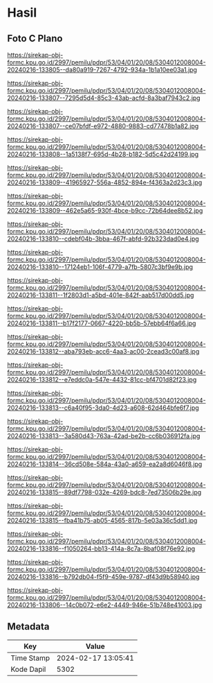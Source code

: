 # Hasil

## Foto C Plano

https://sirekap-obj-formc.kpu.go.id/2997/pemilu/pdpr/53/04/01/20/08/5304012008004-20240216-133805--da80a919-7267-4792-934a-1b1a10ee03a1.jpg

https://sirekap-obj-formc.kpu.go.id/2997/pemilu/pdpr/53/04/01/20/08/5304012008004-20240216-133807--7295d5d4-85c3-43ab-acfd-8a3baf7943c2.jpg

https://sirekap-obj-formc.kpu.go.id/2997/pemilu/pdpr/53/04/01/20/08/5304012008004-20240216-133807--ce07bfdf-e972-4880-9883-cd77478b1a82.jpg

https://sirekap-obj-formc.kpu.go.id/2997/pemilu/pdpr/53/04/01/20/08/5304012008004-20240216-133808--1a5138f7-695d-4b28-b182-5d5c42d24199.jpg

https://sirekap-obj-formc.kpu.go.id/2997/pemilu/pdpr/53/04/01/20/08/5304012008004-20240216-133809--41965927-556a-4852-894e-f4363a2d23c3.jpg

https://sirekap-obj-formc.kpu.go.id/2997/pemilu/pdpr/53/04/01/20/08/5304012008004-20240216-133809--462e5a65-930f-4bce-b9cc-72b64dee8b52.jpg

https://sirekap-obj-formc.kpu.go.id/2997/pemilu/pdpr/53/04/01/20/08/5304012008004-20240216-133810--cdebf04b-3bba-467f-abfd-92b323dad0e4.jpg

https://sirekap-obj-formc.kpu.go.id/2997/pemilu/pdpr/53/04/01/20/08/5304012008004-20240216-133810--17124eb1-106f-4779-a7fb-5807c3bf9e9b.jpg

https://sirekap-obj-formc.kpu.go.id/2997/pemilu/pdpr/53/04/01/20/08/5304012008004-20240216-133811--1f2803d1-a5bd-401e-842f-aab517d00dd5.jpg

https://sirekap-obj-formc.kpu.go.id/2997/pemilu/pdpr/53/04/01/20/08/5304012008004-20240216-133811--b17f2177-0667-4220-bb5b-57ebb64f6a66.jpg

https://sirekap-obj-formc.kpu.go.id/2997/pemilu/pdpr/53/04/01/20/08/5304012008004-20240216-133812--aba793eb-acc6-4aa3-ac00-2cead3c00af8.jpg

https://sirekap-obj-formc.kpu.go.id/2997/pemilu/pdpr/53/04/01/20/08/5304012008004-20240216-133812--e7eddc0a-547e-4432-81cc-bf4701d82f23.jpg

https://sirekap-obj-formc.kpu.go.id/2997/pemilu/pdpr/53/04/01/20/08/5304012008004-20240216-133813--c6a40f95-3da0-4d23-a608-62d464bfe6f7.jpg

https://sirekap-obj-formc.kpu.go.id/2997/pemilu/pdpr/53/04/01/20/08/5304012008004-20240216-133813--3a580d43-763a-42ad-be2b-cc6b036912fa.jpg

https://sirekap-obj-formc.kpu.go.id/2997/pemilu/pdpr/53/04/01/20/08/5304012008004-20240216-133814--36cd508e-584a-43a0-a659-ea2a8d6046f8.jpg

https://sirekap-obj-formc.kpu.go.id/2997/pemilu/pdpr/53/04/01/20/08/5304012008004-20240216-133815--89df7798-032e-4269-bdc8-7ed73506b29e.jpg

https://sirekap-obj-formc.kpu.go.id/2997/pemilu/pdpr/53/04/01/20/08/5304012008004-20240216-133815--fba41b75-ab05-4565-817b-5e03a36c5dd1.jpg

https://sirekap-obj-formc.kpu.go.id/2997/pemilu/pdpr/53/04/01/20/08/5304012008004-20240216-133816--f1050264-bb13-414a-8c7a-8baf08f76e92.jpg

https://sirekap-obj-formc.kpu.go.id/2997/pemilu/pdpr/53/04/01/20/08/5304012008004-20240216-133816--b792db04-f5f9-459e-9787-df43d9b58940.jpg

https://sirekap-obj-formc.kpu.go.id/2997/pemilu/pdpr/53/04/01/20/08/5304012008004-20240216-133806--14c0b072-e6e2-4449-946e-51b748e41003.jpg


## Metadata

| Key        | Value               |
| ---------- | ------------------- |
| Time Stamp | 2024-02-17 13:05:41 |
| Kode Dapil | 5302                |



